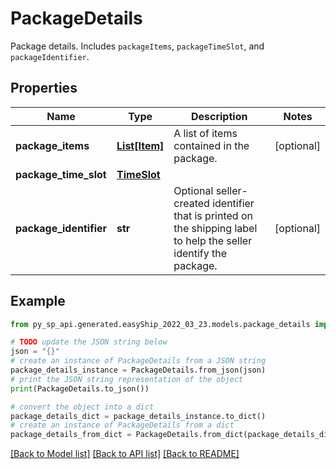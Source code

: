 # PackageDetails

Package details. Includes `packageItems`, `packageTimeSlot`, and `packageIdentifier`.

## Properties

Name | Type | Description | Notes
------------ | ------------- | ------------- | -------------
**package_items** | [**List[Item]**](Item.md) | A list of items contained in the package. | [optional] 
**package_time_slot** | [**TimeSlot**](TimeSlot.md) |  | 
**package_identifier** | **str** | Optional seller-created identifier that is printed on the shipping label to help the seller identify the package. | [optional] 

## Example

```python
from py_sp_api.generated.easyShip_2022_03_23.models.package_details import PackageDetails

# TODO update the JSON string below
json = "{}"
# create an instance of PackageDetails from a JSON string
package_details_instance = PackageDetails.from_json(json)
# print the JSON string representation of the object
print(PackageDetails.to_json())

# convert the object into a dict
package_details_dict = package_details_instance.to_dict()
# create an instance of PackageDetails from a dict
package_details_from_dict = PackageDetails.from_dict(package_details_dict)
```
[[Back to Model list]](../README.md#documentation-for-models) [[Back to API list]](../README.md#documentation-for-api-endpoints) [[Back to README]](../README.md)



